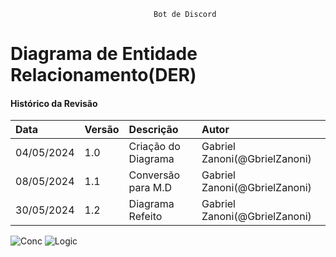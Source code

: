 									Bot de Discord
# Diagrama de Entidade Relacionamento(DER)
 
#### Histórico da Revisão
| Data   | Versão       | Descrição  |  Autor  |
| :---------- | :--------- | :-------------------------------- | :-------------------------------- |
| 04/05/2024 | 1.0 | Criação do Diagrama| Gabriel Zanoni(@GbrielZanoni) |
| 08/05/2024 | 1.1 | Conversão para M.D| Gabriel Zanoni(@GbrielZanoni)|
| 30/05/2024 | 1.2 | Diagrama Refeito  | Gabriel Zanoni(@GbrielZanoni)|


![Conc](https://i.imgur.com/GMI4wYI.png)
![Logic](https://i.imgur.com/6SEwTM7.png)

